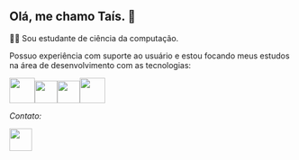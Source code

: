 ## Olá, me chamo Taís. 👋
👩‍💻 Sou estudante de ciência da computação.

Possuo experiência com suporte ao usuário e estou focando meus estudos na área de desenvolvimento com as tecnologias:



<img src="https://cdn.jsdelivr.net/gh/devicons/devicon@latest/icons/java/java-original-wordmark.svg" height="45px" width="45px"/><img src="https://cdn.jsdelivr.net/gh/devicons/devicon@latest/icons/html5/html5-original-wordmark.svg" height="40px" width="40px" /><img src="https://cdn.jsdelivr.net/gh/devicons/devicon@latest/icons/css3/css3-original-wordmark.svg" height="40px" width="40px"/><img src="https://cdn.jsdelivr.net/gh/devicons/devicon@latest/icons/mysql/mysql-original-wordmark.svg" height="45px" width="45px"/>

*Contato:*

[<img src="https://cdn.jsdelivr.net/gh/devicons/devicon@latest/icons/linkedin/linkedin-original.svg" height="40px" width="40px" />](https://www.linkedin.com/in/taismdeandrade/)
          
 
<!--
**taisdeandrade/taisdeandrade** is a ✨ _special_ ✨ repository because its `README.md` (this file) appears on your GitHub profile.

Here are some ideas to get you started:

- 🔭 I’m currently working on ...
- 🌱 I’m currently learning ...
- 👯 I’m looking to collaborate on ...
- 🤔 I’m looking for help with ...
- 💬 Ask me about ...
- 📫 How to reach me: ...
- 😄 Pronouns: ...
- ⚡ Fun fact: ...
-->
